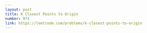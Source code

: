 ```yaml
---
layout: post
title: K Closest Points to Origin
number: 973
link: https://leetcode.com/problems/k-closest-points-to-origin
---
```

